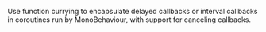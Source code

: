 Use function currying to encapsulate delayed callbacks or interval callbacks in coroutines run by MonoBehaviour, with support for canceling callbacks.